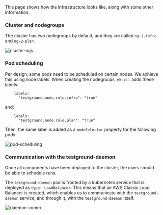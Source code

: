 This page shows how the infrastructure looks like, along with some other information.

### Cluster and nodegroups

The cluster has two nodegroups by default, and they are called `ng-1-infra` and `ng-2-plan`.

![cluster-ngs](https://user-images.githubusercontent.com/43587123/194022047-93a52ab9-8b06-4946-a945-5ce33e0c2a24.PNG)


### Pod scheduling

Per design, some pods need to be scheduled on certain nodes. We achieve this using node labels.
When creating the nodegroups, `eksctl` adds these labels:

```
    labels:
      "testground.node.role.infra": "true"
```
and:
```
    labels:
      "testground.node.role.plan": "true"
```

Then, the same label is added as a `nodeSelector` property for the following pods:

![pod-scheduling](https://user-images.githubusercontent.com/43587123/194022175-b2c07817-4d6b-45da-b8ab-1c38c1b70484.PNG)


### Communication with the testground-daemon

Once all components have been deployed to the cluster, the users should be able to schedule runs.

The `testground-daemon` pod is fronted by a kubernetes service that is deployed as `type: LoadBalancer`. This means that an AWS Classic Load Balancer is created,
which enables us to communicate with the `testground-daemon` service, and through it, with the `testground-daemon` itself.

![daemon-comm](https://user-images.githubusercontent.com/43587123/194022117-463e7db3-7d3a-4d1d-ba53-d11f9c3893c4.PNG)

